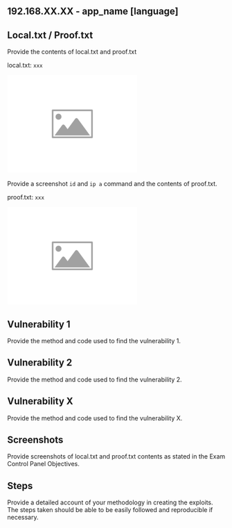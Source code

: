 
## 192.168.XX.XX - app_name [language]

## Local.txt / Proof.txt

Provide the contents of local.txt and proof.txt

local.txt: `xxx`

![local.txt](images/placeholder-image-300x225.png)

Provide a screenshot `id` and `ip a` command and the contents of proof.txt.

proof.txt: `xxx`

![proof.txt](images/placeholder-image-300x225.png)

## Vulnerability 1

Provide the method and code used to find the vulnerability 1.

## Vulnerability 2

Provide the method and code used to find the vulnerability 2.

## Vulnerability X

Provide the method and code used to find the vulnerability X.

## Screenshots

Provide screenshots of local.txt and proof.txt contents as stated in the Exam Control Panel Objectives.

## Steps

Provide a detailed account of your methodology in creating the exploits. The steps taken should be able to be easily followed and reproducible if necessary.
